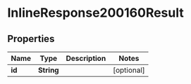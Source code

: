 # InlineResponse200160Result

## Properties
Name | Type | Description | Notes
------------ | ------------- | ------------- | -------------
**id** | **String** |  |  [optional]
